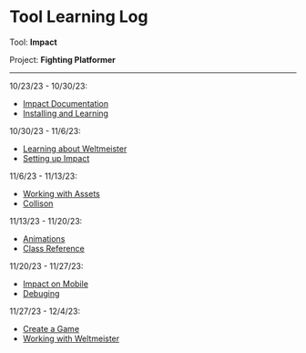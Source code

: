 # Tool Learning Log

Tool: **Impact**

Project: **Fighting Platformer**

---

10/23/23 - 10/30/23:
* [Impact Documentation](https://impactjs.com/documentation)
* [Installing and Learning](https://impactjs.com/documentation/getting-started)

10/30/23 - 11/6/23:
* [Learning about Weltmeister](https://impactjs.com/documentation/weltmeister)
* [Setting up Impact](https://replit.com/@gustavom9035/impact-template)

11/6/23 - 11/13/23:
* [Working with Assets](https://impactjs.com/documentation/working-with-assets)
* [Collison](https://impactjs.com/documentation/collision)

11/13/23 - 11/20/23:
* [Animations](https://impactjs.com/documentation/animations)
* [Class Reference](https://impactjs.com/documentation/class-reference)

11/20/23 - 11/27/23:
* [Impact on Mobile](https://impactjs.com/documentation/impact-on-mobile-platforms)
* [Debuging](https://impactjs.com/documentation/debug)

11/27/23 - 12/4/23:
* [Create a Game](https://impactjs.com/documentation/video-tutorial-create-a-game)
* [Working with Weltmeister](https://impactjs.com/documentation/video-tutorial-weltmeister)


<!-- 
* Links you used today (websites, videos, etc)
* Things you tried, progress you made, etc
* Challenges, a-ha moments, etc
* Questions you still have
* What you're going to try next
-->
